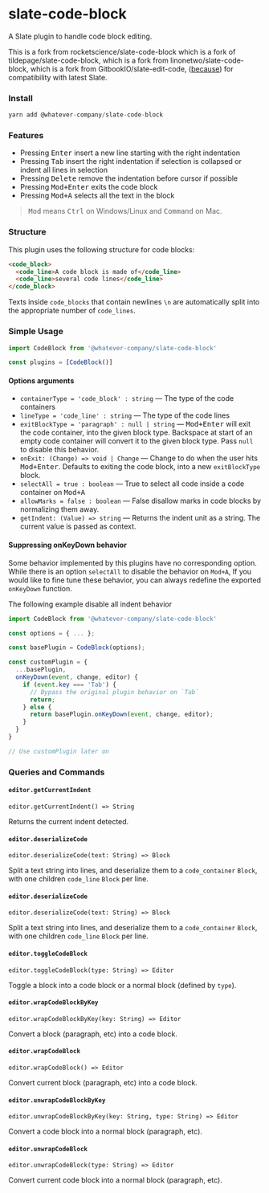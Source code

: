 # slate-code-block

A Slate plugin to handle code block editing.

This is a fork from rocketscience/slate-code-block which is a fork of tildepage/slate-code-block, which is a fork from linonetwo/slate-code-block, which is a fork from GitbookIO/slate-edit-code, ([because](https://github.com/GitbookIO/slate/blob/master/Readme.md)) for compatibility with latest Slate.

### Install

```js
yarn add @whatever-company/slate-code-block
```

### Features

- Pressing <kbd>Enter</kbd> insert a new line starting with the right indentation
- Pressing <kbd>Tab</kbd> insert the right indentation if selection is collapsed or indent all lines in selection
- Pressing <kbd>Delete</kbd> remove the indentation before cursor if possible
- Pressing <kbd>Mod+Enter</kbd> exits the code block
- Pressing <kbd>Mod+A</kbd> selects all the text in the block

> <kbd>Mod</kbd> means <kbd>Ctrl</kbd> on Windows/Linux and <kbd>Command</kbd> on Mac.

### Structure

This plugin uses the following structure for code blocks:

```html
<code_block>
  <code_line>A code block is made of</code_line>
  <code_line>several code lines</code_line>
</code_block>
```

Texts inside `code_blocks` that contain newlines `\n` are automatically split into the appropriate number of `code_lines`.

### Simple Usage

```js
import CodeBlock from '@whatever-company/slate-code-block'

const plugins = [CodeBlock()]
```

#### Options arguments

- `containerType = 'code_block' : string` — The type of the code containers
- `lineType = 'code_line' : string` — The type of the code lines
- `exitBlockType = 'paragraph' : null | string` — <kbd>Mod+Enter</kbd> will exit the code container, into the given block type. Backspace at start of an empty code container will convert it to the given block type. Pass `null` to disable this behavior.
- `onExit: (Change) => void | Change` — Change to do when the user hits <kbd>Mod+Enter</kbd>. Defaults to exiting the code block, into a new `exitBlockType` block.
- `selectAll = true : boolean` — True to select all code inside a code container on <kbd>Mod+A</kbd>
- `allowMarks = false : boolean` — False disallow marks in code blocks by normalizing them away.
- `getIndent: (Value) => string` — Returns the indent unit as a string. The current value is passed as context.

#### Suppressing onKeyDown behavior

Some behavior implemented by this plugins have no corresponding option. While there is an option `selectAll` to disable the behavior on `Mod+A`, If you would like to fine tune these behavior, you can always redefine the exported `onKeyDown` function.

The following example disable all indent behavior

```js
import CodeBlock from '@whatever-company/slate-code-block'

const options = { ... };

const basePlugin = CodeBlock(options);

const customPlugin = {
  ...basePlugin,
  onKeyDown(event, change, editor) {
    if (event.key === 'Tab') {
      // Bypass the original plugin behavior on `Tab`
      return;
    } else {
      return basePlugin.onKeyDown(event, change, editor);
    }
  }
}

// Use customPlugin later on
```

### Queries and Commands

#### `editor.getCurrentIndent`

`editor.getCurrentIndent() => String`

Returns the current indent detected.

#### `editor.deserializeCode`

`editor.deserializeCode(text: String) => Block`

Split a text string into lines, and deserialize them to a `code_container` `Block`, with one children `code_line` `Block` per line.

#### `editor.deserializeCode`

`editor.deserializeCode(text: String) => Block`

Split a text string into lines, and deserialize them to a `code_container` `Block`, with one children `code_line` `Block` per line.

#### `editor.toggleCodeBlock`

`editor.toggleCodeBlock(type: String) => Editor`

Toggle a block into a code block or a normal block (defined by `type`).

#### `editor.wrapCodeBlockByKey`

`editor.wrapCodeBlockByKey(key: String) => Editor`

Convert a block (paragraph, etc) into a code block.

#### `editor.wrapCodeBlock`

`editor.wrapCodeBlock() => Editor`

Convert current block (paragraph, etc) into a code block.

#### `editor.unwrapCodeBlockByKey`

`editor.unwrapCodeBlockByKey(key: String, type: String) => Editor`

Convert a code block into a normal block (paragraph, etc).

#### `editor.unwrapCodeBlock`

`editor.unwrapCodeBlock(type: String) => Editor`

Convert current code block into a normal block (paragraph, etc).
